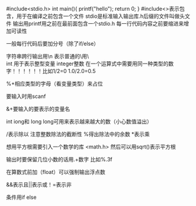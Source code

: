 #include<stdio.h>
int main(){
     printf("hello");
     return 0;
}
#include<>表示包含，用于在编译之前包含一个文件
stdio是标准输入输出库.h后缀的文件叫做头文件
输出用printf用之前在最前面包含一个stdio.h
每一行代码内容之前要缩进来增加可读性

一般每行代码后要加分号（除了if/else）

字符串跨行输出用\n
表示普通的\用\\\
int 用于表示整型变量    integer整数
在一个运算式中需要用同一种类型的数字！！！！！！比如1/2=0     1.0/2.0=0.5

%+相应类型的字母（看变量类型）来占位

要输入时用scanf

&+要输入的要表示的变量名

int iong和 long long可用来表示越来越大的数（小心数值溢出）

/表示除以   注意整数除法的截断性  %得出除法中的余数    *表示乘

想用平方根需要引入一个数学的库     <math.h>  然后可以用sqrt()表示平方根

输出时要保留几位小数的话用.+数字   比如%.3f

在算数式前加（float）可以强制输出浮点数

&&表示且||表示或！=表示非

条件用if  else